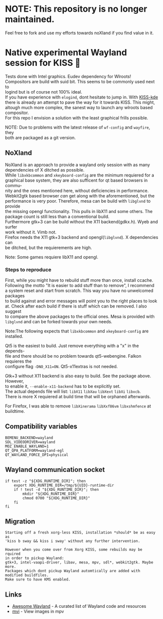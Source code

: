 # NOTE: This repository is no longer maintained.
Feel free to fork and use my efforts towards noXland
if you find value in it.  


# Native experimental Wayland session for KISS 🌿

Tests done with Intel graphics. Eudev dependency for Wlroots!  
Compositors are build with suid bit. This seems to be commonly used next to  
logind but is of course not 100% ideal.   
If you have experience with `elogind`, dont hesitate to jump in. With [KISS-kde](https://github.com/dilyn-corner/KISS-kde#kiss-kde)  
there is already an attempt to pave the way for it towards KISS. This might,  
altough much more complex, the sanest way to launch any wlroots based compositor.  
For this repo I envision a solution with the least graphical frills possible.


NOTE: Due to problems with the latest release of `wf-config` and `wayfire`, they   
both are packaged as a git version.


## NoXland

NoXland is an approach to provide a wayland only session with as many  
dependencies of X ditched as possible.  
While `libxkbcommon` and `xkeyboard-config` are the minimum requiered for a  
graphical base system, they are also sufficent for qt based browsers in commu-   
nity and the ones mentioned here, without deficiencies in performance.  
Webkit2gtk based browser _can_ get along with the aforementioned, but the  
performance is very poor. Therefore, mesa can be build with `libglvnd` to provide  
the missing opengl functionality. This pulls in libX11 and some others. The  
package count is still less than a conventional build.   
Furthermore gtk+3 can be build without the X11 backend(gdkx.h). Wyeb and surfer  
work without it. Vimb not.  
Firefox needs the X11 gtk+3 backend and opengl(`libglvnd`). X dependencies can  
be ditched, but the requierements are high.  
  
Note: Some games requiere libX11 and opengl.  
  
  
### Steps to reproduce  
First, while you might have to rebuild stuff more than once, install ccache.  
Following the motto "It is easier to add stuff than to remove", I recommend  
a system reset and start from scratch. This way you have no unwelcomed packages  
to build against and error messages will point you to the right places to look  
at. Check after each build if there is stuff which can be removed. I also suggest  
to compare the above packages to the official ones. Mesa is provided with  
`libglvnd` and can be forked towards your own needs.  

Note:The following expects  that `libxkbcommon` and `xkeyboard-config` are  
     installed.  

Qt5 is the easiest to build. Just remove everything with a "x" in the depends-  
file and there should be no problem towards qt5-webengine. Falkon requieres the  
configure flag `-DNO_X11=ON`. Qt5-x11extras is not needed.  

Gtk+3 without X11 backend is also easy to build. See the package above. However,  
to enable it, `--enable-x11-backend` has to be explicitly set.  
The actual depends file will list: `libX11` `libXau` `libXext` `libXi` `libxcb`.  
There is more X requiered at build time that will be orphaned afterwards.

For Firefox, I was able to remove `libXinerama` `libXxf86vm` `libxshmfence` at  
buildtime.


## Compatibility variables
```
BEMENU_BACKEND=wayland
SDL_VIDEODRIVER=wayland
MOZ_ENABLE_WAYLAND=1
QT_QPA_PLATFORM=wayland-egl
QT_WAYLAND_FORCE_DPI=physical
```

## Wayland communication socket
```
if test -z "${XDG_RUNTIME_DIR}"; then
    export XDG_RUNTIME_DIR=/tmp/${UID}-runtime-dir
    if ! test -d "${XDG_RUNTIME_DIR}"; then
        mkdir "${XDG_RUNTIME_DIR}"
        chmod 0700 "${XDG_RUNTIME_DIR}"
    fi
fi
```

## Migration
```
Starting off a fresh xorg-less KISS, installation *should* be as easy as
'kiss b sway && kiss i sway' without any further intervention.

However when you come over from Xorg KISS, some rebuilds may be rquired
in order to pickup Wayland:
gtk+3, intel-vaapi-driver, libav, mesa, mpv, sdl*, webkit2gtk. Maybe more.
Packages which dont pickup Wayland automtically are added with modified buildfiles.
Make sure to have KMS enabled.
```

## Links
- [Awesome Wayland](https://github.com/natpen/awesome-wayland) - A curated list of Wayland code and resources
- [mvi](https://github.com/occivink/mpv-image-viewer) - View images in mpv 
